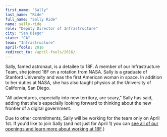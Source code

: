 ```yaml
---
first_name: "Sally"
last_name: "Ride"
full_name: "Sally Ride"
name: sally-ride
role: "Deputy Director of Infrastructure"
city: "San Diego"
state: "CA"
team: "Infrastructure"
april-fools: 2016
redirect_to: /april-fools/2016/
---
```

Sally, famed astronaut, is a detailee to 18F. A member of our Infrastructure Team, she joined 18F on a rotation from NASA. Sally is a graduate of Stanford University and was the first American woman in space. In addition to her duties at NASA, she has also taught physics at the University of California, San Diego.

"All adventures, especially into new territory, are scary," Sally has said, adding that she's especially looking forward to thinking about the new frontier of a digital government.

Due to other commitments, Sally will be working for the team only on April 1st. If you'd like to join Sally (and not just for April 1) you can [see all of our openings and learn more about working at 18F](https://pages.18f.gov/joining-18f/).)
